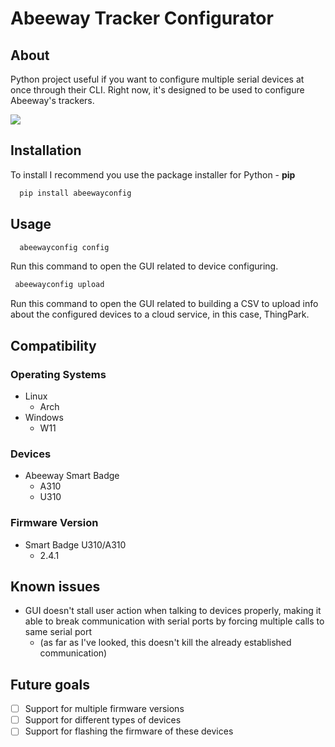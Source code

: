 # Abeeway Tracker Configurator

## About
Python project useful if you want to configure multiple serial devices at once through their CLI. Right now, it's designed to be used to configure Abeeway's trackers.

![](https://i.ibb.co/HptPP0S/Screenshot-2024-05-15-15-25-08.png)

## Installation

To install I recommend you use the package installer for Python - **pip**

```bash
  pip install abeewayconfig
```

## Usage

```bash
  abeewayconfig config
```

Run this command to open the GUI related to device configuring.

```bash
 abeewayconfig upload
```

Run this command to open the GUI related to building a CSV to upload info about the configured devices to a cloud service, in this case, ThingPark.

## Compatibility

### Operating Systems
- Linux
  - Arch
- Windows
  - W11

### Devices
- Abeeway Smart Badge
  - A310
  - U310

### Firmware Version
- Smart Badge U310/A310
  - 2.4.1

## Known issues
- GUI doesn't stall user action when talking to devices properly, making it able to break communication with serial ports by forcing multiple calls to same serial port
  - (as far as I've looked, this doesn't kill the already established communication)

## Future goals
- [ ] Support for multiple firmware versions
- [ ] Support for different types of devices
- [ ] Support for flashing the firmware of these devices
